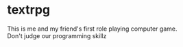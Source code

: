 # textrpg
This is me and my friend's first role playing computer game.  
Don't judge our programming skillz
